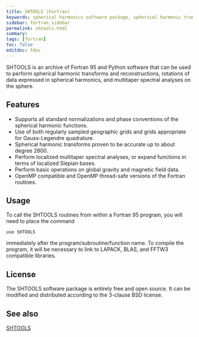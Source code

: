 ```yaml
---
title: SHTOOLS (Fortran)
keywords: spherical harmonics software package, spherical harmonic transform, legendre functions, multitaper spectral analysis, fortran, Python, gravity, magnetic field
sidebar: fortran_sidebar
permalink: shtools.html
summary:
tags: [fortran]
toc: false
editdoc: fdoc
---
```


SHTOOLS is an archive of Fortran 95 and Python software that can be used to perform spherical harmonic transforms and reconstructions, rotations of data expressed in spherical harmonics, and multitaper spectral analyses on the sphere.

## Features

* Supports all standard normalizations and phase conventions of the spherical harmonic functions.
* Use of both regularly sampled geographic grids and grids appropriate for Gauss-Legendre quadrature.
* Spherical harmonic transforms proven to be accurate up to about degree 2800.
* Perform localized multitaper spectral analyses, or expand functions in terms of localized Slepian bases.
* Perform basic operations on global gravity and magnetic field data.
* OpenMP compatible and OpenMP thread-safe versions of the Fortran routines.

## Usage

To call the SHTOOLS routines from within a Fortran 95 program, you will need to place the command

    use SHTOOLS

immediately after the program/subroutine/function name. To compile the program, it will be necessary to link to LAPACK, BLAS, and FFTW3 compatible libraries.

## License

The SHTOOLS software package is entirely free and open source. It can be modified and distributed according to the 3-clause BSD license.

## See also

[SHTOOLS](shtools.github.io/SHTOOLS/)
